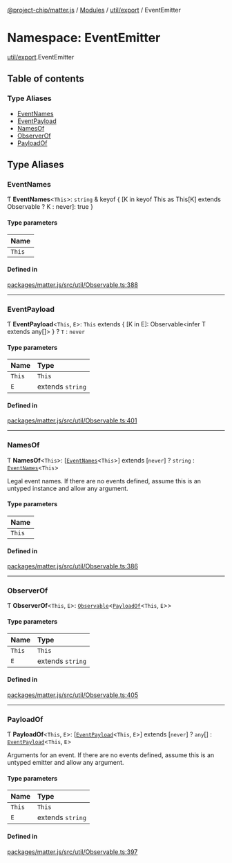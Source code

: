 [@project-chip/matter.js](../README.md) / [Modules](../modules.md) / [util/export](util_export.md) / EventEmitter

# Namespace: EventEmitter

[util/export](util_export.md).EventEmitter

## Table of contents

### Type Aliases

- [EventNames](util_export.EventEmitter.md#eventnames)
- [EventPayload](util_export.EventEmitter.md#eventpayload)
- [NamesOf](util_export.EventEmitter.md#namesof)
- [ObserverOf](util_export.EventEmitter.md#observerof)
- [PayloadOf](util_export.EventEmitter.md#payloadof)

## Type Aliases

### EventNames

Ƭ **EventNames**\<`This`\>: `string` & keyof \{ [K in keyof This as This[K] extends Observable ? K : never]: true }

#### Type parameters

| Name |
| :------ |
| `This` |

#### Defined in

[packages/matter.js/src/util/Observable.ts:388](https://github.com/project-chip/matter.js/blob/5f71eedebdb9fa54338bde320c311bb359b7455d/packages/matter.js/src/util/Observable.ts#L388)

___

### EventPayload

Ƭ **EventPayload**\<`This`, `E`\>: `This` extends \{ [K in E]: Observable\<infer T extends any[]\> } ? `T` : `never`

#### Type parameters

| Name | Type |
| :------ | :------ |
| `This` | `This` |
| `E` | extends `string` |

#### Defined in

[packages/matter.js/src/util/Observable.ts:401](https://github.com/project-chip/matter.js/blob/5f71eedebdb9fa54338bde320c311bb359b7455d/packages/matter.js/src/util/Observable.ts#L401)

___

### NamesOf

Ƭ **NamesOf**\<`This`\>: [[`EventNames`](util_export.EventEmitter.md#eventnames)\<`This`\>] extends [`never`] ? `string` : [`EventNames`](util_export.EventEmitter.md#eventnames)\<`This`\>

Legal event names.  If there are no events defined, assume this is an
untyped instance and allow any argument.

#### Type parameters

| Name |
| :------ |
| `This` |

#### Defined in

[packages/matter.js/src/util/Observable.ts:386](https://github.com/project-chip/matter.js/blob/5f71eedebdb9fa54338bde320c311bb359b7455d/packages/matter.js/src/util/Observable.ts#L386)

___

### ObserverOf

Ƭ **ObserverOf**\<`This`, `E`\>: [`Observable`](../interfaces/util_export.Observable.md)\<[`PayloadOf`](util_export.EventEmitter.md#payloadof)\<`This`, `E`\>\>

#### Type parameters

| Name | Type |
| :------ | :------ |
| `This` | `This` |
| `E` | extends `string` |

#### Defined in

[packages/matter.js/src/util/Observable.ts:405](https://github.com/project-chip/matter.js/blob/5f71eedebdb9fa54338bde320c311bb359b7455d/packages/matter.js/src/util/Observable.ts#L405)

___

### PayloadOf

Ƭ **PayloadOf**\<`This`, `E`\>: [[`EventPayload`](util_export.EventEmitter.md#eventpayload)\<`This`, `E`\>] extends [`never`] ? `any`[] : [`EventPayload`](util_export.EventEmitter.md#eventpayload)\<`This`, `E`\>

Arguments for an event.  If there are no events defined, assume this is
an untyped emitter and allow any argument.

#### Type parameters

| Name | Type |
| :------ | :------ |
| `This` | `This` |
| `E` | extends `string` |

#### Defined in

[packages/matter.js/src/util/Observable.ts:397](https://github.com/project-chip/matter.js/blob/5f71eedebdb9fa54338bde320c311bb359b7455d/packages/matter.js/src/util/Observable.ts#L397)
